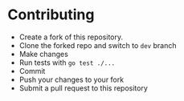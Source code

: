 # Contributing

* Create a fork of this repository.
* Clone the forked repo and switch to `dev` branch
* Make changes
* Run tests with `go test ./...`
* Commit
* Push your changes to your fork
* Submit a pull request to this repository
